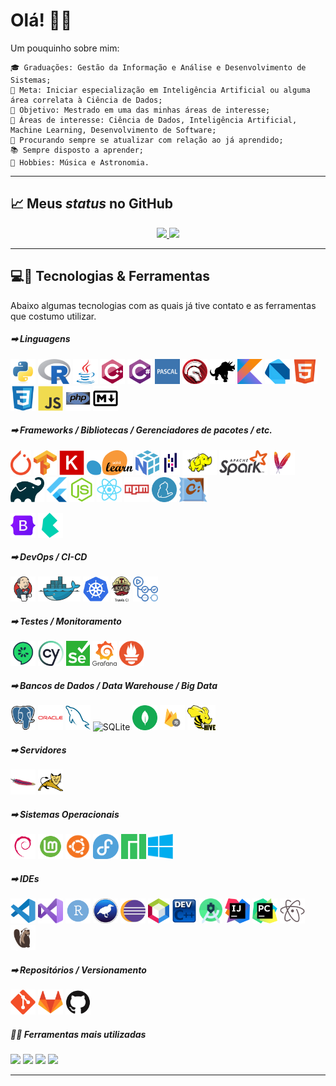 <h1>Olá! &#x1F44B;&#x1F604;</h1>

Um pouquinho sobre mim:

    🎓 Graduações: Gestão da Informação e Análise e Desenvolvimento de Sistemas;
    🔬 Meta: Iniciar especialização em Inteligência Artificial ou alguma área correlata à Ciência de Dados;
    🔭 Objetivo: Mestrado em uma das minhas áreas de interesse;
    🤖 Áreas de interesse: Ciência de Dados, Inteligência Artificial, Machine Learning, Desenvolvimento de Software;
    📑 Procurando sempre se atualizar com relação ao já aprendido;
    📚 Sempre disposto a aprender;
    🎼 Hobbies: Música e Astronomia.

<hr>

<h2>&#x1F4C8; Meus <em>status</em> no GitHub</h2>
<div style="display: table; margin: auto;">
    <a href="https://github.com/luishpaiva">
    <img height="230em" src="https://github-readme-stats.vercel.app/api?username=luishpaiva&show_icons=true&include_all_commits=true&count_private=true"/>
    <img height="230em" src="https://github-readme-stats.vercel.app/api/top-langs/?username=luishpaiva&layout=compact&langs_count=16"/></a>
</div>

<hr>

<h2>&#x1F4BB;&#x1F527; Tecnologias & Ferramentas</h2>
Abaixo algumas tecnologias com as quais já tive contato e as ferramentas que costumo utilizar.
<br/>

<h5>&#x27A1; Linguagens</h5>
<p float="left">
    <img src="./icons/python.svg" height="40px" alt="Python">
    <img src="./icons/r.svg" height="40px" alt="R">
    <img src="./icons/java.svg" height="40px" alt="Java">
    <img src="./icons/cplusplus.svg" height="40px" alt="C++">
    <img src="./icons/csharp.svg" height="40px" alt="C#">
    <img src="./icons/pascal.svg" height="40px" alt="Pascal">
    <img src="./icons/delphi.svg" height="40px" alt="Delphi">
    <img src="./icons/cobol.svg" height="40px" alt="COBOL">
    <img src="./icons/kotlin.svg" height="40px" alt="Kotlin">
    <img src="./icons/dart.svg" height="40px" alt="Dart">
    <img src="./icons/html5.svg" height="40px" alt="HTML5">
    <img src="./icons/css3.svg" height="40px" alt="CSS3">
    <img src="./icons/javascript.svg" height="40px" alt="JavaScript/ECMAScript">
    <img src="./icons/php.svg" height="40px" alt="PHP">
    <img src="./icons/markdown.svg" height="40px" alt="Markdown">
</p>

<h5>&#x27A1; Frameworks / Bibliotecas / Gerenciadores de pacotes / etc.</h5>
<p float="left">
    <img src="./icons/pytorch.svg" height="40px" alt="PyTorch">
    <img src="./icons/tensorflow.svg" height="40px" alt="Tensorflow">
    <img src="./icons/keras.svg" height="40px" alt="Keras">
    <img src="./icons/scikitlearn.svg" height="40px" alt="Scikit Learn">
    <img src="./icons/numpy.svg" height="40px" alt="NumPy">
    <img src="./icons/pandas.svg" height="40px" alt="Pandas">
    <img src="./icons/hadoop.svg" height="40px" alt="Apache hadoop">
    <img src="./icons/spark.svg" height="40px" alt="Apache Spark">
    <img src="./icons/maven.svg" height="40px" alt="Apache Maven">
    <img src="./icons/gradle.svg" height="40px" alt="Gradle">
    <img src="./icons/flutter.svg" height="40px" alt="Flutter">
    <img src="./icons/nodejs.svg" height="40px" alt="Node.js">
    <img src="./icons/react.svg" height="40px" alt="React">
    <img src="./icons/npm.svg" height="40px" alt="npm">
    <img src="./icons/yarn.svg" height="40px" alt="yarn">
    <img src="./icons/chocolatey.svg" height="40px" alt="Chocolatey">
</p>
<p float="left">
    <img src="./icons/bootstrap.svg" height="40px" alt="Bootstrap">
    <img src="./icons/bulma.svg" height="40px" alt="Bulma">
</p>

<h5>&#x27A1; DevOps / CI-CD</h5>
<p float="left">
    <img src="./icons/jenkins.svg" height="40px" alt="Jenkins">
    <img src="./icons/docker.svg" height="40px" alt="Docker">
    <img src="./icons/kubernetes.svg" height="40px" alt="Kubernetes - K8S =]">
    <img src="./icons/travisci.svg" height="40px" alt="Travis CI">
    <img src="./icons/githubactions.svg" height="40px" alt="GitHub Actions">
</p>

<h5>&#x27A1; Testes / Monitoramento</h5>
<p float="left">
    <img src="./icons/cucumber.svg" height="40px" alt="Cucumber">
    <img src="./icons/cypress.svg" height="40px" alt="Cypress App">
    <img src="./icons/selenium.svg" height="40px" alt="Selenium">
    <img src="./icons/grafana.svg" height="40px" alt="Grafana">
    <img src="./icons/prometheus.svg" height="40px" alt="Prometheus">
</p>

<h5>&#x27A1; Bancos de Dados / Data Warehouse / Big Data</h5>
<p float="left">
    <img src="./icons/postgresql.svg" height="40px" alt="PostGreSQL">
    <img src="./icons/oracle.svg" height="40px" alt="Oracle Database">
    <img src="./icons/mysql.svg" height="40px" alt="MySQL">
    <img src="./icons/sqlite.svg" height="40px" alt="SQLite">
    <img src="./icons/mongodb.svg" height="40px" alt="MongoDB">
    <img src="./icons/firestore.svg" height="40px" alt="Firestore">
    <img src="./icons/hive.svg" height="40px" alt="Apache Hive">
</p>

<h5>&#x27A1; Servidores</h5>
<p float="left">
    <img src="./icons/apache.svg" height="40px" alt="Apache">
    <img src="./icons/tomcat.svg" height="40px" alt="Tomcat">
</p>

<h5>&#x27A1; Sistemas Operacionais</h5>
<p float="left">
    <img src="./icons/debian.svg" height="40px" alt="GNU/Linux Debian">
    <img src="./icons/mint.svg" height="40px" alt="GNU/Linux Mint">
    <img src="./icons/ubuntu.svg" height="40px" alt="GNU/Linux Ubuntu">
    <img src="./icons/fedora.svg" height="40px" alt="GNU/Linux Fedora">
    <img src="./icons/manjaro.svg" height="40px" alt="GNU/Linux Manjaro">
    <img src="./icons/windows.svg" height="40px" alt="Microsoft Windows 10">
</p>

<h5>&#x27A1; IDEs</h5>
<p float="left">
    <img src="./icons/vscode.svg" height="40px" alt="Visual Studio Code">
    <img src="./icons/visualstudio.svg" height="40px" alt="Visual Studio">
    <img src="./icons/rstudio.svg" height="40px" alt="RStudio">
    <img src="./icons/weka.svg" height="40px" alt="Weka 3">
    <img src="./icons/eclipse.svg" height="40px" alt="Eclipse">
    <img src="./icons/netbeans.svg" height="40px" alt="Apache NetBeans">
    <img src="./icons/devc++.svg" height="40px" alt="Dev C++">
    <img src="./icons/androidstudio.svg" height="40px" alt="Android Studio">
    <img src="./icons/intellij.svg" height="40px" alt="IntelliJ IDEA">
    <img src="./icons/pycharm.svg" height="40px" alt="PyCharm">
    <img src="./icons/atom.svg" height="40px" alt="Atom">
    <img src="./icons/dbeaver.svg" height="40px" alt="DBeaver">
</p>

<h5>&#x27A1; Repositórios / Versionamento</h5>
<p float="left">
    <img src="./icons/git.svg" height="40px" alt="Git">
    <img src="./icons/gitlab.svg" height="40px" alt="GitLab">
    <img src="./icons/github.svg" height="40px" alt="GitHub">
</p>

<h5>&#x1F468;&#x200D;&#x1F4BB; Ferramentas mais utilizadas</h5>

![](https://img.shields.io/badge/OS-Windows-informational?style=flat&logo=windows&logoColor=white&color=blue) ![](https://img.shields.io/badge/IDE-Visual_Studio_Code-informational?style=flat&logo=visualstudiocode&logoColor=white&color=blue) ![](https://img.shields.io/badge/DataBase-PostgreSQL-informational?style=flat&logo=postgresql&logoColor=white&color=blue) ![](https://img.shields.io/badge/Version_Control-GitLab&GitHub-informational?style=flat&logo=git&logoColor=white&color=blue)

<hr>